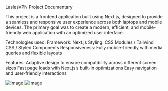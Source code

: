 LaslesVPN Project Documentary

This project is a frontend application built using Next.js, designed to provide a seamless and responsive user experience across both laptops and mobile devices. The primary goal was to create a modern, efficient, and mobile-friendly web application with an optimized user interface.

Technologies used:
Framework: Next.js
Styling: CSS Modules / Tailwind CSS / Styled Components
Responsiveness: Fully mobile-friendly with media queries and flexible layouts

Features:
Adaptive design to ensure compatibility across different screen sizes
Fast page loads with Next.js’s built-in optimizations
Easy navigation and user-friendly interactions


![Image](https://github.com/user-attachments/assets/ec89b7e6-e9b4-4237-9b3f-4bcf2e587653)
![Image](https://github.com/user-attachments/assets/26366017-f96e-4736-8709-eb9b77f679b7)

